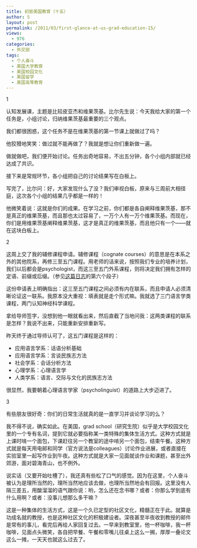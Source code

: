 ```yaml
---
title: 初尝美国教育（十五）
author: S
layout: post
permalink: /2011/03/first-glance-at-us-grad-education-15/
views:
  - 976
categories:
  - 外交部
tags:
  - 个人奋斗
  - 美国大学教育
  - 美国校园文化
  - 美国留学
  - 美国高等教育
---
```

1

认知发展课，主题是比较皮亚杰和维果茨基。比尔先生说：今天我给大家的第一个任务是，小组讨论，归纳维果茨基最重要的三个观点。

我们都很困惑，这个任务不是在维果茨基的第一节课上就做过了吗？

他狡猾地笑笑：做过就不能再做了？我就是想让你们重新做一遍。

做就做吧，我们便开始讨论。任务出奇地容易，不出五分钟，各个小组内部就已经达成了共识。

接下来是常规环节，各小组把自己的讨论结果写在白板上。

写完了，比尔问：好，大家发现什么了没？我们审视白板，原来与三周前大相径庭，这次各个小组的结果几乎都是一样的！

他微笑着说：这就是你们的成果。在学习之前，你们都是各自阐释维果茨基，那不是真正的维果茨基，而且那也太过容易了，一万个人有一万个维果茨基。而现在，你们是用维果茨基阐释维果茨基，这才是真正的维果茨基，而且他只有一个——就在这块白板上。

2

这周上交了我的辅修课程申请。辅修课程（cognate courses）的意思是在本系之外的其他院系，再修三至五门课程。用老师的话来说，按照我们专业的培养计划，我们以后都会是psychologist，而这三至五门外系课程，则将决定我们拥有怎样的定语、前缀或后缀。（参见<a href="http://www.edunify.us/blog/2010/11/first-glance-at-us-grad-education-6/" target="_blank">这篇日志</a>的第六个段子）

这份申请表上明确指出：这三至五门课程之间必须有内在联系，而且申请人必须清晰论证这一联系。我原本没大重视：填表就是走个形式嘛。我就选了三门语言学类课程，两门认知神经科学课程。

拿给导师签字，没想到他一眼就看出来，然后直截了当地问我：这两类课程的联系是怎样？我说不出来，只能重新安排重新写。

昨天终于通过导师认可了，这五门课程是这样的：

*   应用语言学系：话语分析基础
*   应用语言学系：言谈民族志方法
*   社会学系：会话分析方法
*   心理学系：心理语言学
*   人类学系：语言、交际与文化的民族志方法

很显然，我要朝着心理语言学家（psycholinguist）的道路上大步迈进了。

3

有些朋友很好奇：你们的日常生活就真的是一直学习并谈论学习的么？

我不得不说，确实如此。在美国，grad school（研究生院）似乎是大学校园文化里的一个专有名词，提到它就必要指称某一类特殊的集体生活方式。这种方式就是上课时啃一个面包，下课赶往另一个教室的途中啃另一个面包，结束午餐。这种方式就是每天用电邮和同学（官方说法是colleagues）讨论作业进展，或者直接在实验室里一起写作业到午夜。这种方式就是大家一见面就谈作业和课题，甚至出外郊游，面对碧海青山，也不例外。

说实话（又要开始吐槽了），我还真有些松了口气的感觉。因为在这里，个人奋斗被认为是理所当然的，理所当然地应该去做，也理所当然地会有回报。这里没有人隔三差五，用酸溜溜的语气跟你说：哟，怎么还在念书哪？或者：你那么学到底有什么用啊？或者：没事儿想那么多干嘛？

这是一种集体的生活方式，这是一个久已定型的社区文化，精髓正在于此。就算是功成名就的教授，也是这种社区文化的积极建设者。深夜甚至半夜收到教授的邮件是常有的事儿，看完后再给人家回复过去。一早来到教室里，他一杯咖啡，我一杯咖啡，见面点头微笑，各自把早餐、午餐和零嘴儿往桌上这么一搁，厚厚一叠论文这么一摊，一天天也就这么过去了。